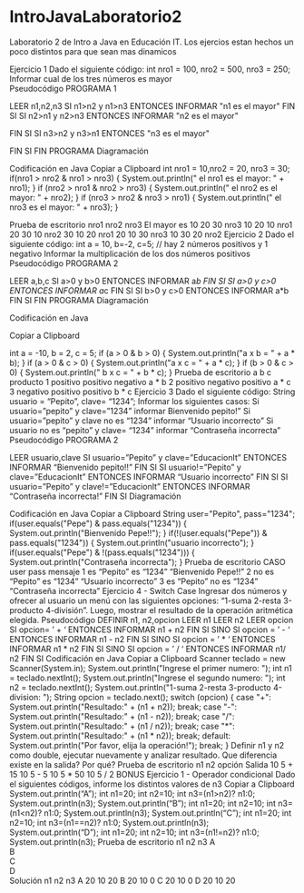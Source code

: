 # IntroJavaLaboratorio2

Laboratorio 2 de Intro a Java en Educación IT. Los ejercios estan hechos un poco distintos para que sean mas dinamicos

Ejercicio 1
Dado el siguiente código:
int nro1 = 100, nro2 = 500, nro3 = 250;
Informar cual de los tres números es mayor    
Pseudocódigo
PROGRAMA 1
 
LEER n1,n2,n3
SI n1>n2 y n1>n3
ENTONCES
                     INFORMAR "n1 es el mayor"
FIN SI
SI n2>n1 y n2>n3
ENTONCES
                     INFORMAR  "n2 es el mayor"
          
FIN SI
SI n3>n2 y n3>n1
ENTONCES
                     "n3 es el mayor"
         
 FIN SI
 FIN PROGRAMA
Diagramación
 
Codificación en Java
Copiar a Clipboard
int nro1 = 10,nro2 = 20, nro3 = 30;
               if(nro1 > nro2 & nro1 > nro3) { System.out.println(" el nro1 es el mayor: " + nro1); }
                  if (nro2 > nro1 & nro2 > nro3) { System.out.println(" el nro2 es el mayor: " + nro2); }
               if (nro3 > nro2 & nro3 > nro1) { System.out.println(" el nro3 es el mayor: " + nro3); }
        
Prueba de escritorio
nro1	nro2	nro3	El mayor es
10	20	30	nro3
10	20	10	nro1
20	30	10	nro2
30	10	20	nro1
20	10	30	nro3
10	30	20	nro2
Ejercicio 2
Dado el siguiente código:
int a = 10, b=-2, c=5; // hay 2 números positivos y 1 negativo
Informar la multiplicación de los dos números positivos
Pseudocódigo
PROGRAMA 2
 
LEER a,b,c
SI a>0 y b>0
ENTONCES
                     INFORMAR a*b
FIN SI
SI a>0 y c>0
ENTONCES
                     INFORMAR a*c
FIN SI
SI b>0 y c>0
ENTONCES
                     INFORMAR a*b
FIN SI
FIN PROGRAMA
Diagramación
 
Codificación en Java
       
Copiar a Clipboard
      
 int a = -10, b = 2, c = 5;
                if (a > 0 & b > 0) { System.out.println("a x b = " + a * b); }
                      if (a > 0 & c > 0) { System.out.println("a x c = " + a * c); }
                      if (b > 0 & c > 0) { System.out.println(" b x c = " + b * c); }
Prueba de escritorio
	a	b	c	producto
1	positivo	positivo	negativo	a * b
2	positivo	negativo	positivo	a * c
3	negativo	positivo	positivo	b * c
Ejercicio 3
Dado el siguiente código:
String usuario = “Pepito”, clave= “1234”;
Informar los siguientes casos:
Si usuario=”pepito” y clave=”1234” informar Bienvenido pepito!”
Si usuario=”pepito” y clave no es “1234” informar “Usuario incorrecto”
Si usuario no es “pepito” y clave= “1234” informar “Contraseña incorrecta”
Pseudocódigo
PROGRAMA 2
 
LEER usuario,clave
SI usuario=”Pepito” y clave=”EducacionIt”
ENTONCES
                     INFORMAR “Bienvenido pepito!!”
FIN SI
SI usuario!=”Pepito” y clave=”EducacionIt”
ENTONCES
                     INFORMAR “Usuario incorrecto”
FIN SI
SI usuario=”Pepito” y clave!=”EducacionIt”
ENTONCES
                     INFORMAR “Contraseña incorrecta!”
FIN SI
Diagramación
 
Codificación en Java
Copiar a Clipboard
String user="Pepito", pass="1234";
if(user.equals("Pepe") & pass.equals("1234"))  { System.out.println("Bienvenido Pepe!!"); }
if(!(user.equals("Pepe")) & pass.equals("1234")) { System.out.println("usuario incorrecto"); }
if(user.equals("Pepe") & !(pass.equals("1234"))) { System.out.println("Contraseña incorrecta"); }
Prueba de escritorio
CASO	user	pass	mensaje
1	es “Pepito”	es “1234”	“Bienvenido Pepe!!”
2	no es “Pepito”	 es “1234” 	“Usuario incorrecto”
3	es “Pepito”	no es “1234” 	“Contraseña incorrecta”
Ejercicio 4 - Switch Case
Ingresar dos números y ofrecer al usuario un menú con las siguientes opciones: “1-suma 2-resta 3-producto 4-división”. Luego, mostrar el resultado de la operación aritmética elegida.
Pseudocódigo
DEFINIR n1, n2,opcion
LEER n1
LEER n2
LEER opcion
SI opcion= ’ + ‘  ENTONCES
                   INFORMAR n1 + n2
 FIN SI
SINO
SI opcion = ’ - ‘  ENTONCES
                   INFORMAR n1 - n2
FIN SI
SINO
SI opcion = ’ * ‘  ENTONCES
                   INFORMAR n1 * n2
 FIN SI
SINO
SI opcion = ’ / ‘  ENTONCES
                   INFORMAR n1/ n2
 FIN SI
Codificación en Java
Copiar a Clipboard
        Scanner teclado = new Scanner(System.in);
        System.out.println("Ingrese el primer numero: ");
        int n1 = teclado.nextInt();
        System.out.println("Ingrese el segundo numero: ");
        int n2 = teclado.nextInt();
        System.out.println("1-suma 2-resta 3-producto 4-division: ");
        String opcion = teclado.next();
        switch (opcion) {
            case "+":
                System.out.println("Resultado:" + (n1 + n2));
                break;
            case "-":
                System.out.println("Resultado:" + (n1 - n2));
                break;
            case "/":
                System.out.println("Resultado:" + (n1 / n2));
                break;
            case "*":
                System.out.println("Resultado:" + (n1 * n2));
                break;
            default:
                System.out.println("Por favor, elija la operación!");
                break;
        }
Definir n1 y n2 como double, ejecutar nuevamente y analizar resultado. Que diferencia existe en la salida? Por qué?
Prueba de escritorio
n1	n2	opción	Salida
10	5	+	15
10	5	-	5
10	5	*	50
10	5	/	2
BONUS
Ejercicio 1 - Operador condicional
Dado el siguientes códigos, informe los distintos valores de n3
Copiar a Clipboard
System.out.println(“A”);
int n1=20;
int n2=10;
int n3=(n1>n2)? n1:0;
System.out.println(n3);
System.out.println(“B”);
int n1=20;
int n2=10;
int n3=(n1<n2)? n1:0;
System.out.println(n3);
System.out.println(“C”);
int n1=20;
int n2=10;
int n3=(n1==n2)? n1:0;
System.out.println(n3);
System.out.println(“D”);
int n1=20;
int n2=10;
int n3=(n1!=n2)? n1:0;
System.out.println(n3);
Prueba de escritorio
	n1	n2	n3
A			
B			
C			
D			
Solución
	n1	n2	n3
A	20	10	20
B	20	10	0
C	20	10	0
D	20	10	20

